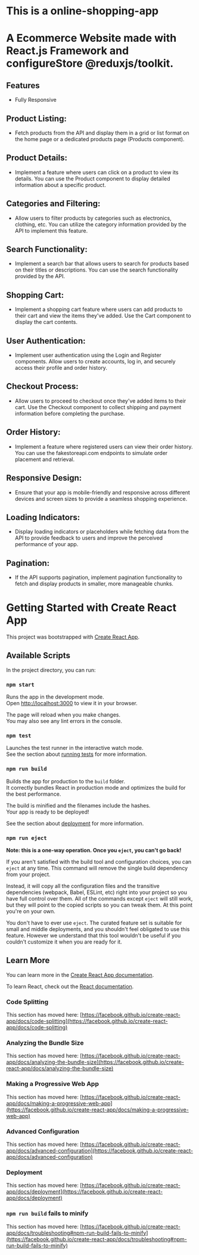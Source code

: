 # This is a online-shopping-app
# A Ecommerce Website made with React.js Framework and configureStore @reduxjs/toolkit.

## Features
- Fully Responsive
## Product Listing: 
- Fetch products from the API and display them in a grid or list format on the home page or a dedicated products page (Products component).

## Product Details: 
- Implement a feature where users can click on a product to view its details. You can use the Product component to display detailed information about a specific product.

## Categories and Filtering: 
- Allow users to filter products by categories such as electronics, clothing, etc. You can utilize the category information provided by the API to implement this feature.

## Search Functionality: 
- Implement a search bar that allows users to search for products based on their titles or descriptions. You can use the search functionality provided by the API.

## Shopping Cart: 
- Implement a shopping cart feature where users can add products to their cart and view the items they've added. Use the Cart component to display the cart contents.

## User Authentication: 
- Implement user authentication using the Login and Register components. Allow users to create accounts, log in, and securely access their profile and order history.

## Checkout Process: 
- Allow users to proceed to checkout once they've added items to their cart. Use the Checkout component to collect shipping and payment information before completing the purchase.

## Order History: 
- Implement a feature where registered users can view their order history. You can use the fakestoreapi.com endpoints to simulate order placement and retrieval.

## Responsive Design: 
- Ensure that your app is mobile-friendly and responsive across different devices and screen sizes to provide a seamless shopping experience.

## Loading Indicators: 
- Display loading indicators or placeholders while fetching data from the API to provide feedback to users and improve the perceived performance of your app.

## Pagination: 
- If the API supports pagination, implement pagination functionality to fetch and display products in smaller, more manageable chunks.


# Getting Started with Create React App

This project was bootstrapped with [Create React App](https://github.com/facebook/create-react-app).

## Available Scripts

In the project directory, you can run:

### `npm start`

Runs the app in the development mode.\
Open [http://localhost:3000](http://localhost:3000) to view it in your browser.

The page will reload when you make changes.\
You may also see any lint errors in the console.

### `npm test`

Launches the test runner in the interactive watch mode.\
See the section about [running tests](https://facebook.github.io/create-react-app/docs/running-tests) for more information.

### `npm run build`

Builds the app for production to the `build` folder.\
It correctly bundles React in production mode and optimizes the build for the best performance.

The build is minified and the filenames include the hashes.\
Your app is ready to be deployed!

See the section about [deployment](https://facebook.github.io/create-react-app/docs/deployment) for more information.

### `npm run eject`

**Note: this is a one-way operation. Once you `eject`, you can't go back!**

If you aren't satisfied with the build tool and configuration choices, you can `eject` at any time. This command will remove the single build dependency from your project.

Instead, it will copy all the configuration files and the transitive dependencies (webpack, Babel, ESLint, etc) right into your project so you have full control over them. All of the commands except `eject` will still work, but they will point to the copied scripts so you can tweak them. At this point you're on your own.

You don't have to ever use `eject`. The curated feature set is suitable for small and middle deployments, and you shouldn't feel obligated to use this feature. However we understand that this tool wouldn't be useful if you couldn't customize it when you are ready for it.

## Learn More

You can learn more in the [Create React App documentation](https://facebook.github.io/create-react-app/docs/getting-started).

To learn React, check out the [React documentation](https://reactjs.org/).

### Code Splitting

This section has moved here: [https://facebook.github.io/create-react-app/docs/code-splitting](https://facebook.github.io/create-react-app/docs/code-splitting)

### Analyzing the Bundle Size

This section has moved here: [https://facebook.github.io/create-react-app/docs/analyzing-the-bundle-size](https://facebook.github.io/create-react-app/docs/analyzing-the-bundle-size)

### Making a Progressive Web App

This section has moved here: [https://facebook.github.io/create-react-app/docs/making-a-progressive-web-app](https://facebook.github.io/create-react-app/docs/making-a-progressive-web-app)

### Advanced Configuration

This section has moved here: [https://facebook.github.io/create-react-app/docs/advanced-configuration](https://facebook.github.io/create-react-app/docs/advanced-configuration)

### Deployment

This section has moved here: [https://facebook.github.io/create-react-app/docs/deployment](https://facebook.github.io/create-react-app/docs/deployment)

### `npm run build` fails to minify

This section has moved here: [https://facebook.github.io/create-react-app/docs/troubleshooting#npm-run-build-fails-to-minify](https://facebook.github.io/create-react-app/docs/troubleshooting#npm-run-build-fails-to-minify)
